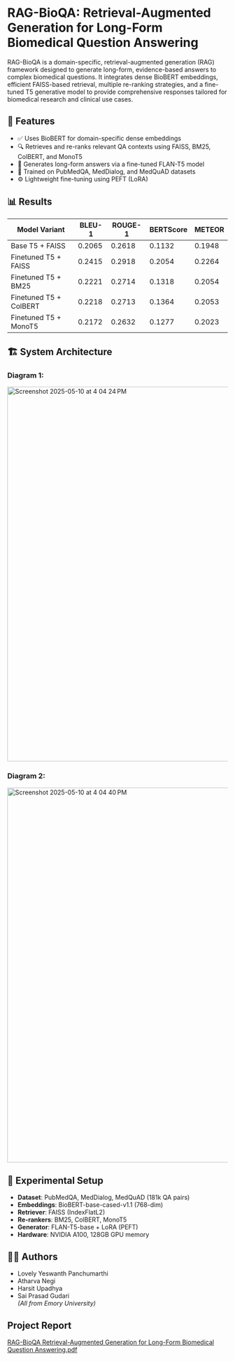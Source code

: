 # RAG-BioQA: Retrieval-Augmented Generation for Long-Form Biomedical Question Answering

RAG-BioQA is a domain-specific, retrieval-augmented generation (RAG) framework designed to generate long-form, evidence-based answers to complex biomedical questions. It integrates dense BioBERT embeddings, efficient FAISS-based retrieval, multiple re-ranking strategies, and a fine-tuned T5 generative model to provide comprehensive responses tailored for biomedical research and clinical use cases.

## 📌 Features

- ✅ Uses BioBERT for domain-specific dense embeddings
- 🔍 Retrieves and re-ranks relevant QA contexts using FAISS, BM25, ColBERT, and MonoT5
- 🧠 Generates long-form answers via a fine-tuned FLAN-T5 model
- 🧪 Trained on PubMedQA, MedDialog, and MedQuAD datasets
- ⚙️ Lightweight fine-tuning using PEFT (LoRA)

## 📊 Results

| Model Variant           | BLEU-1 | ROUGE-1 | BERTScore | METEOR |
|------------------------|--------|---------|-----------|--------|
| Base T5 + FAISS        | 0.2065 | 0.2618  | 0.1132    | 0.1948 |
| Finetuned T5 + FAISS   | 0.2415 | 0.2918  | 0.2054    | 0.2264 |
| Finetuned T5 + BM25    | 0.2221 | 0.2714  | 0.1318    | 0.2054 |
| Finetuned T5 + ColBERT | 0.2218 | 0.2713  | 0.1364    | 0.2053 |
| Finetuned T5 + MonoT5  | 0.2172 | 0.2632  | 0.1277    | 0.2023 |

## 🏗️ System Architecture

### Diagram 1:
<img width="856" alt="Screenshot 2025-05-10 at 4 04 24 PM" src="https://github.com/user-attachments/assets/51f9af3d-4b2b-49fb-b6de-038a3c975fbc" />


### Diagram 2:
<img width="856" alt="Screenshot 2025-05-10 at 4 04 40 PM" src="https://github.com/user-attachments/assets/f7fc82f4-adfb-4ae9-a195-0bd90fd15c71" />



## 🧪 Experimental Setup

- **Dataset**: PubMedQA, MedDialog, MedQuAD (181k QA pairs)
- **Embeddings**: BioBERT-base-cased-v1.1 (768-dim)
- **Retriever**: FAISS (IndexFlatL2)
- **Re-rankers**: BM25, ColBERT, MonoT5
- **Generator**: FLAN-T5-base + LoRA (PEFT)
- **Hardware**: NVIDIA A100, 128GB GPU memory



## 👨‍💻 Authors

- Lovely Yeswanth Panchumarthi  
- Atharva Negi   
- Harsit Upadhya
- Sai Prasad Gudari  
*(All from Emory University)*

## Project Report
[RAG-BioQA Retrieval-Augmented Generation for Long-Form Biomedical Question Answering.pdf](https://github.com/user-attachments/files/20141214/RAG-BioQA.Retrieval-Augmented.Generation.for.Long-Form.Biomedical.Question.Answering.pdf)



